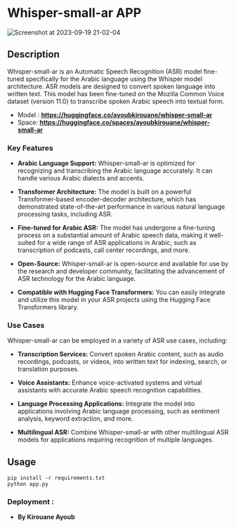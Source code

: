 # Whisper-small-ar APP

![Screenshot at 2023-09-19 21-02-04](https://github.com/Kirouane-Ayoub/Whisper-small-ar/assets/99510125/885f882e-ed46-430f-ac4e-cddb708df823)


## Description

Whisper-small-ar is an Automatic Speech Recognition (ASR) model fine-tuned specifically for the Arabic language using the Whisper model architecture. ASR models are designed to convert spoken language into written text. This model has been fine-tuned on the Mozilla Common Voice dataset (version 11.0) to transcribe spoken Arabic speech into textual form.

* Model : **https://huggingface.co/ayoubkirouane/whisper-small-ar**
* Space: **https://huggingface.co/spaces/ayoubkirouane/whisper-small-ar**

### Key Features

- **Arabic Language Support:** Whisper-small-ar is optimized for recognizing and transcribing the Arabic language accurately. It can handle various Arabic dialects and accents.

- **Transformer Architecture:** The model is built on a powerful Transformer-based encoder-decoder architecture, which has demonstrated state-of-the-art performance in various natural language processing tasks, including ASR.

- **Fine-tuned for Arabic ASR:** The model has undergone a fine-tuning process on a substantial amount of Arabic speech data, making it well-suited for a wide range of ASR applications in Arabic, such as transcription of podcasts, call center recordings, and more.

- **Open-Source:** Whisper-small-ar is open-source and available for use by the research and developer community, facilitating the advancement of ASR technology for the Arabic language.

- **Compatible with Hugging Face Transformers:** You can easily integrate and utilize this model in your ASR projects using the Hugging Face Transformers library.

### Use Cases

Whisper-small-ar can be employed in a variety of ASR use cases, including:

- **Transcription Services:** Convert spoken Arabic content, such as audio recordings, podcasts, or videos, into written text for indexing, search, or translation purposes.

- **Voice Assistants:** Enhance voice-activated systems and virtual assistants with accurate Arabic speech recognition capabilities.

- **Language Processing Applications:** Integrate the model into applications involving Arabic language processing, such as sentiment analysis, keyword extraction, and more.

- **Multilingual ASR:** Combine Whisper-small-ar with other multilingual ASR models for applications requiring recognition of multiple languages.

## Usage
```
pip install -r requirements.txt
python app.py
```

### Deployment :
- **By Kirouane Ayoub**

